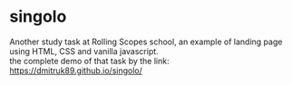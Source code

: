 # singolo

Another study task at Rolling Scopes school, an example of landing page using HTML, CSS and vanilla javascript.  
the complete demo of that task by the link: https://dmitruk89.github.io/singolo/
